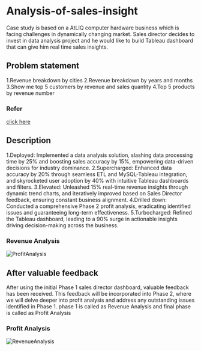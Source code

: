 # Analysis-of-sales-insight
Case study is based on a AtLIQ computer hardware business which is facing challenges in dynamically changing market. Sales director decides to invest in data analysis project and he would like to build Tableau dashboard that can give him real time sales insights.
## Problem statement 
1.Revenue breakdown by cities
2.Revenue breakdown by years and months
3.Show me top 5 customers by revenue and sales quantity
4.Top 5 products by revenue number
### Refer
[click here](https://github.com/Sowmia2002/Analysis-of-sales-insight)
## Description
1.Deployed: Implemented a data analysis solution, slashing data processing time by 25% and 
boosting sales accuracy by 15%, empowering data-driven decisions for industry dominance.
2.Supercharged: Enhanced data accuracy by 20% through seamless ETL and MySQL-Tableau 
integration, and skyrocketed user adoption by 40% with intuitive Tableau dashboards and filters.
3.Elevated: Unleashed 15% real-time revenue insights through dynamic trend charts, and 
iteratively improved based on Sales Director feedback, ensuring constant business alignment.
4.Drilled down: Conducted a comprehensive Phase 2 profit analysis, eradicating identified issues 
and guaranteeing long-term effectiveness.
5.Turbocharged: Refined the Tableau dashboard, leading to a 90% surge in actionable insights 
driving decision-making across the business.
### Revenue Analysis
![ProfitAnalysis](https://github.com/Sowmia2002/Analysis-of-sales-insight/assets/87627736/fa66a986-0b4f-4f52-b86f-483c86956fe8)
## After valuable feedback
After using the initial Phase 1 sales director dashboard, valuable feedback has been received. This feedback will be incorporated into Phase 2, where we will delve deeper into profit analysis and address any outstanding issues identified in Phase 1.
phase 1 is called as Revenue Analysis and final phase is called as Profit Analysis
### Profit Analysis
![RevenueAnalysis](https://github.com/Sowmia2002/Analysis-of-sales-insight/assets/87627736/fcbb7c3e-6c8a-448d-904d-3903cb0d1691)
